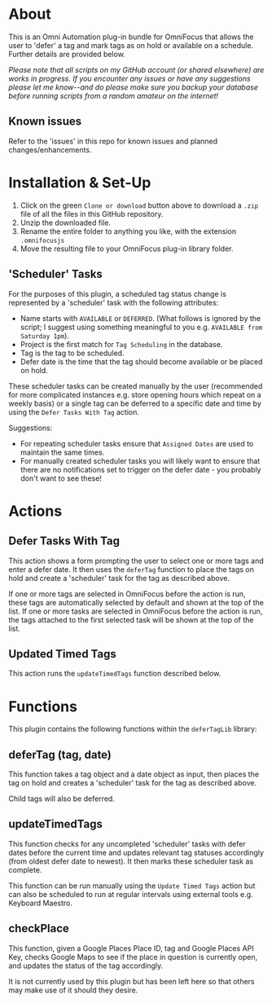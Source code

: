 # About

This is an Omni Automation plug-in bundle for OmniFocus that allows the user to 'defer' a tag and mark tags as on hold or available on a schedule. Further details are provided below.

_Please note that all scripts on my GitHub account (or shared elsewhere) are works in progress. If you encounter any issues or have any suggestions please let me know--and do please make sure you backup your database before running scripts from a random amateur on the internet!_

## Known issues

Refer to the 'issues' in this repo for known issues and planned changes/enhancements.

# Installation & Set-Up

1. Click on the green `Clone or download` button above to download a `.zip` file of all the files in this GitHub repository.
2. Unzip the downloaded file.
3. Rename the entire folder to anything you like, with the extension `.omnifocusjs`
4. Move the resulting file to your OmniFocus plug-in library folder.

## 'Scheduler' Tasks

For the purposes of this plugin, a scheduled tag status change is represented by a 'scheduler' task with the following attributes:
* Name starts with `AVAILABLE` or `DEFERRED`. (What follows is ignored by the script; I suggest using something meaningful to you e.g. `AVAILABLE from Saturday 1pm`).
* Project is the first match for `Tag Scheduling` in the database.
* Tag is the tag to be scheduled.
* Defer date is the time that the tag should become available or be placed on hold.

These scheduler tasks can be created manually by the user (recommended for more complicated instances e.g. store opening hours which repeat on a weekly basis) or a single tag can be deferred to a specific date and time by using the `Defer Tasks With Tag` action.

Suggestions:
* For repeating scheduler tasks ensure that `Assigned Dates` are used to maintain the same times.
* For manually created scheduler tasks you will likely want to ensure that there are no notifications set to trigger on the defer date - you probably don't want to see these!

# Actions

## Defer Tasks With Tag

This action shows a form prompting the user to select one or more tags and enter a defer date. It then uses the `deferTag` function to place the tags on hold and create a 'scheduler' task for the tag as described above.

If one or more tags are selected in OmniFocus before the action is run, these tags are automatically selected by default and shown at the top of the list.
If one or more tasks are selected in OmniFocus before the action is run, the tags attached to the first selected task will be shown at the top of the list.

## Updated Timed Tags

This action runs the `updateTimedTags` function described below.

# Functions

This plugin contains the following functions within the `deferTagLib` library:

## deferTag (tag, date)

This function takes a tag object and a date object as input, then places the tag on hold and creates a 'scheduler' task for the tag as described above.

Child tags will also be deferred.

## updateTimedTags

This function checks for any uncompleted 'scheduler' tasks with defer dates before the current time and updates relevant tag statuses accordingly (from oldest defer date to newest). It then marks these scheduler task as complete.

This function can be run manually using the `Update Timed Tags` action but can also be scheduled to run at regular intervals using external tools e.g. Keyboard Maestro.

## checkPlace

This function, given a Google Places Place ID, tag and Google Places API Key, checks Google Maps to see if the place in question is currently open, and updates the status of the tag accordingly.

It is not currently used by this plugin but has been left here so that others may make use of it should they desire.